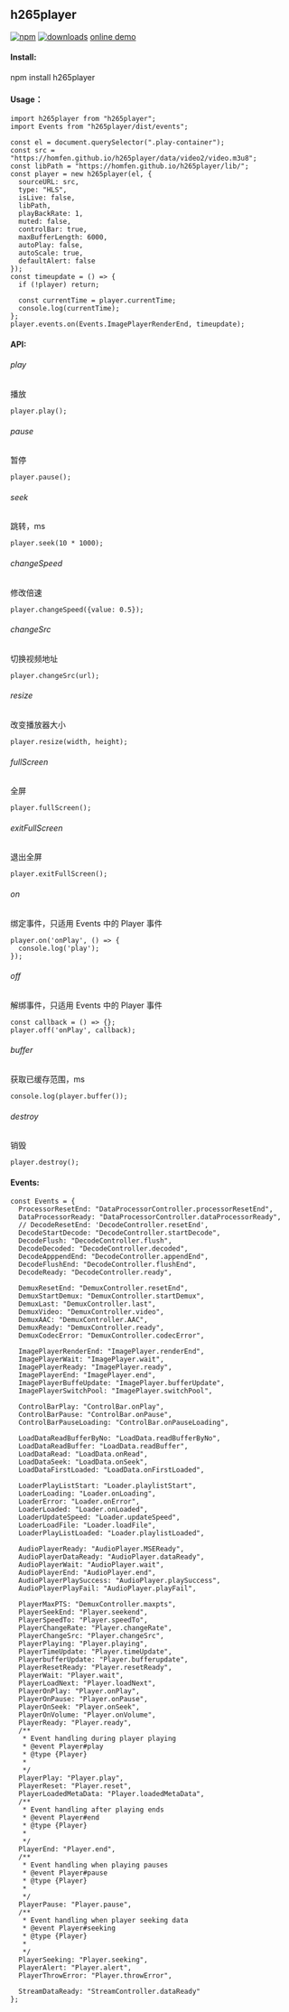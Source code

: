 ## h265player

[![npm](https://img.shields.io/npm/v/npm-auto-version.svg?maxAge=2592000)](https://www.npmjs.com/package/h265player)
[![downloads](https://img.shields.io/npm/dt/h265player.svg?maxAge=2592000)](https://www.npmjs.com/package/h265player)
[online demo](https://homfen.github.io/h265player/)

#### Install:

npm install h265player

#### Usage：

```
import h265player from "h265player";
import Events from "h265player/dist/events";

const el = document.querySelector(".play-container");
const src = "https://homfen.github.io/h265player/data/video2/video.m3u8";
const libPath = "https://homfen.github.io/h265player/lib/";
const player = new h265player(el, {
  sourceURL: src,
  type: "HLS",
  isLive: false,
  libPath,
  playBackRate: 1,
  muted: false,
  controlBar: true,
  maxBufferLength: 6000,
  autoPlay: false,
  autoScale: true,
  defaultAlert: false
});
const timeupdate = () => {
  if (!player) return;

  const currentTime = player.currentTime;
  console.log(currentTime);
};
player.events.on(Events.ImagePlayerRenderEnd, timeupdate);
```

#### API:

###### play

播放

```
player.play();
```

###### pause

暂停

```
player.pause();
```

###### seek

跳转，ms

```
player.seek(10 * 1000);
```

###### changeSpeed

修改倍速

```
player.changeSpeed({value: 0.5});
```

###### changeSrc

切换视频地址

```
player.changeSrc(url);
```

###### resize

改变播放器大小

```
player.resize(width, height);
```

###### fullScreen

全屏

```
player.fullScreen();
```

###### exitFullScreen

退出全屏

```
player.exitFullScreen();
```

###### on

绑定事件，只适用 Events 中的 Player 事件

```
player.on('onPlay', () => {
  console.log('play');
});
```

###### off

解绑事件，只适用 Events 中的 Player 事件

```
const callback = () => {};
player.off('onPlay', callback);
```

###### buffer

获取已缓存范围，ms

```
console.log(player.buffer());
```

###### destroy

销毁

```
player.destroy();
```

#### Events:

```
const Events = {
  ProcessorResetEnd: "DataProcessorController.processorResetEnd",
  DataProcessorReady: "DataProcessorController.dataProcessorReady",
  // DecodeResetEnd: 'DecodeController.resetEnd',
  DecodeStartDecode: "DecodeController.startDecode",
  DecodeFlush: "DecodeController.flush",
  DecodeDecoded: "DecodeController.decoded",
  DecodeApppendEnd: "DecodeController.appendEnd",
  DecodeFlushEnd: "DecodeController.flushEnd",
  DecodeReady: "DecodeController.ready",

  DemuxResetEnd: "DemuxController.resetEnd",
  DemuxStartDemux: "DemuxController.startDemux",
  DemuxLast: "DemuxController.last",
  DemuxVideo: "DemuxController.video",
  DemuxAAC: "DemuxController.AAC",
  DemuxReady: "DemuxController.ready",
  DemuxCodecError: "DemuxController.codecError",

  ImagePlayerRenderEnd: "ImagePlayer.renderEnd",
  ImagePlayerWait: "ImagePlayer.wait",
  ImagePlayerReady: "ImagePlayer.ready",
  ImagePlayerEnd: "ImagePlayer.end",
  ImagePlayerBuffeUpdate: "ImagePlayer.bufferUpdate",
  ImagePlayerSwitchPool: "ImagePlayer.switchPool",

  ControlBarPlay: "ControlBar.onPlay",
  ControlBarPause: "ControlBar.onPause",
  ControlBarPauseLoading: "ControlBar.onPauseLoading",

  LoadDataReadBufferByNo: "LoadData.readBufferByNo",
  LoadDataReadBuffer: "LoadData.readBuffer",
  LoadDataRead: "LoadData.onRead",
  LoadDataSeek: "LoadData.onSeek",
  LoadDataFirstLoaded: "LoadData.onFirstLoaded",

  LoaderPlayListStart: "Loader.playlistStart",
  LoaderLoading: "Loader.onLoading",
  LoaderError: "Loader.onError",
  LoaderLoaded: "Loader.onLoaded",
  LoaderUpdateSpeed: "Loader.updateSpeed",
  LoaderLoadFile: "Loader.loadFile",
  LoaderPlayListLoaded: "Loader.playlistLoaded",

  AudioPlayerReady: "AudioPlayer.MSEReady",
  AudioPlayerDataReady: "AudioPlayer.dataReady",
  AudioPlayerWait: "AudioPlayer.wait",
  AudioPlayerEnd: "AudioPlayer.end",
  AudioPlayerPlaySuccess: "AudioPlayer.playSuccess",
  AudioPlayerPlayFail: "AudioPlayer.playFail",

  PlayerMaxPTS: "DemuxController.maxpts",
  PlayerSeekEnd: "Player.seekend",
  PlayerSpeedTo: "Player.speedTo",
  PlayerChangeRate: "Player.changeRate",
  PlayerChangeSrc: "Player.changeSrc",
  PlayerPlaying: "Player.playing",
  PlayerTimeUpdate: "Player.timeUpdate",
  PlayerbufferUpdate: "Player.bufferupdate",
  PlayerResetReady: "Player.resetReady",
  PlayerWait: "Player.wait",
  PlayerLoadNext: "Player.loadNext",
  PlayerOnPlay: "Player.onPlay",
  PlayerOnPause: "Player.onPause",
  PlayerOnSeek: "Player.onSeek",
  PlayerOnVolume: "Player.onVolume",
  PlayerReady: "Player.ready",
  /**
   * Event handling during player playing
   * @event Player#play
   * @type {Player}
   *
   */
  PlayerPlay: "Player.play",
  PlayerReset: "Player.reset",
  PlayerLoadedMetaData: "Player.loadedMetaData",
  /**
   * Event handling after playing ends
   * @event Player#end
   * @type {Player}
   *
   */
  PlayerEnd: "Player.end",
  /**
   * Event handling when playing pauses
   * @event Player#pause
   * @type {Player}
   *
   */
  PlayerPause: "Player.pause",
  /**
   * Event handling when player seeking data
   * @event Player#seeking
   * @type {Player}
   *
   */
  PlayerSeeking: "Player.seeking",
  PlayerAlert: "Player.alert",
  PlayerThrowError: "Player.throwError",

  StreamDataReady: "StreamController.dataReady"
};
```
